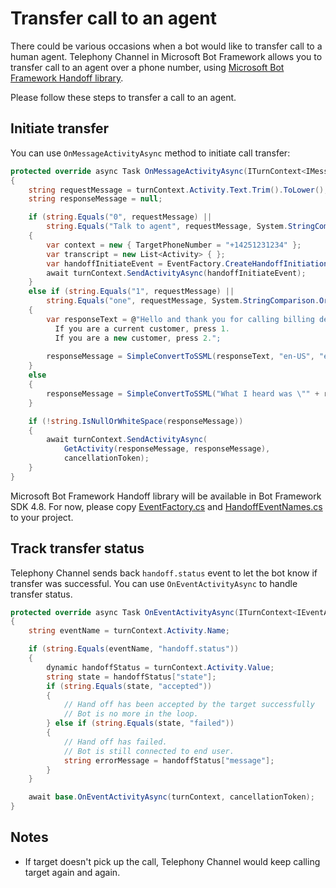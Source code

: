 # Transfer call to an agent

There could be various occasions when a bot would like to transfer call to a human agent. Telephony Channel in Microsoft Bot Framework allows you to transfer call to an agent over a phone number, using [Microsoft Bot Framework Handoff library](https://github.com/microsoft/BotBuilder-Samples/tree/handoffv2/experimental/handoff-library).

Please follow these steps to transfer a call to an agent.

## Initiate transfer
You can use ```OnMessageActivityAsync``` method to initiate call transfer:

```csharp
protected override async Task OnMessageActivityAsync(ITurnContext<IMessageActivity> turnContext, CancellationToken cancellationToken)
{
    string requestMessage = turnContext.Activity.Text.Trim().ToLower();
    string responseMessage = null;

    if (string.Equals("0", requestMessage) ||
        string.Equals("Talk to agent", requestMessage, System.StringComparison.OrdinalIgnoreCase))
    {
		var context = new { TargetPhoneNumber = "+14251231234" };
		var transcript = new List<Activity> { };
		var handoffInitiateEvent = EventFactory.CreateHandoffInitiation(turnContext, context, new Transcript(transcript));
		await turnContext.SendActivityAsync(handoffInitiateEvent);
    }
    else if (string.Equals("1", requestMessage) ||
        string.Equals("one", requestMessage, System.StringComparison.OrdinalIgnoreCase))
    {
        var responseText = @"Hello and thank you for calling billing department.  
          If you are a current customer, press 1.  
          If you are a new customer, press 2.";
          
        responseMessage = SimpleConvertToSSML(responseText, "en-US", "en-US-JessaNeural");
    }
    else
    {
        responseMessage = SimpleConvertToSSML("What I heard was \"" + requestMessage + "\"", "en-US", "en-US-GuyNeural");
    }

    if (!string.IsNullOrWhiteSpace(responseMessage))
    {
        await turnContext.SendActivityAsync(
            GetActivity(responseMessage, responseMessage),
            cancellationToken);
    }
}
```

Microsoft Bot Framework Handoff library will be available in Bot Framework SDK 4.8. For now, please copy [EventFactory.cs](https://github.com/microsoft/BotBuilder-Samples/blob/handoffv2/experimental/handoff-library/csharp_dotnetcore/Microsoft.Bot.Builder.Handoff/EventFactory.cs) and [HandoffEventNames.cs](https://github.com/microsoft/BotBuilder-Samples/blob/handoffv2/experimental/handoff-library/csharp_dotnetcore/Microsoft.Bot.Builder.Handoff/HandoffEventNames.cs) to your project.

## Track transfer status
Telephony Channel sends back ```handoff.status``` event to let the bot know if transfer was successful. You can use ```OnEventActivityAsync``` to handle transfer status.

```csharp
protected override async Task OnEventActivityAsync(ITurnContext<IEventActivity> turnContext, CancellationToken cancellationToken)
{
	string eventName = turnContext.Activity.Name;

	if (string.Equals(eventName, "handoff.status"))
	{
		dynamic handoffStatus = turnContext.Activity.Value;
		string state = handoffStatus["state"];
		if (string.Equals(state, "accepted"))
		{
			// Hand off has been accepted by the target successfully
			// Bot is no more in the loop.
		} else if (string.Equals(state, "failed"))
		{
			// Hand off has failed.
			// Bot is still connected to end user.
			string errorMessage = handoffStatus["message"];
		}
	}

	await base.OnEventActivityAsync(turnContext, cancellationToken);
}
```

## Notes
* If target doesn't pick up the call, Telephony Channel would keep calling target again and again.
